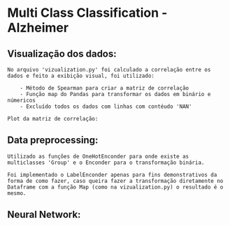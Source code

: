 # Multi Class Classification - Alzheimer

## Visualização dos dados:

    No arquivo 'vizualization.py' foi calculado a correlação entre os dados e feito a exibição visual, foi utilizado:

        - Método de Spearman para criar a matriz de correlação
        - Função map do Pandas para transformar os dados em binário e númericos
        - Excluído todos os dados com linhas com contéudo 'NAN'

    Plot da matriz de correlação:

## Data preprocessing:

    Utilizado as funções de OneHotEnconder para onde existe as multiclasses 'Group' e o Enconder para o transformação binária.

    Foi implementado o LabelEnconder apenas para fins demonstrativos da forma de como fazer, caso queira fazer a transformação diretamente no Dataframe com a função Map (como na vizualization.py) o resultado é o mesmo.

## Neural Network:

    